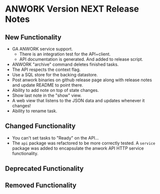 # ANWORK Version NEXT Release Notes

## New Functionality
- GA ANWORK service support.
  - There is an integration test for the API+client.
  - API documentation is generated. And added to release script.
- ANWORK "archive" command deletes finished tasks.
- The API respects the context flag.
- Use a SQL store for the backing datastore.
- Post anwork binaries on github release page along with release notes and update README to point there.
- Ability to add note on top of state changes.
- Show last note in the "show" view.
- A web view that listens to the JSON data and updates whenever it changes!
- Ability to rename task.

## Changed Functionality
- You can't set tasks to "Ready" on the API...
- The `api` package was refactored to be more correctly tested. A `service`
  package was added to encapsulate the anwork API HTTP service functionality.

## Deprecated Functionality

## Removed Functionality
